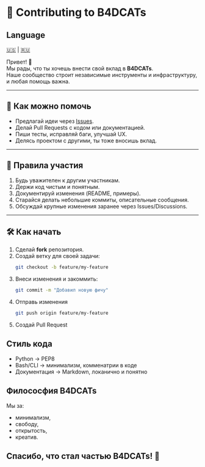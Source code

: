 # 🤝 Contributing to B4DCATs

## Language
[🇺🇸](../../CONTRIBUTING.md) | [🇷🇺](CONTRIBUTING.md)

Привет! 👋  
Мы рады, что ты хочешь внести свой вклад в **B4DCATs**.  
Наше сообщество строит независимые инструменты и инфраструктуру, и любая помощь важна.  

---

## 🚀 Как можно помочь
- Предлагай идеи через [Issues](../../issues).  
- Делай Pull Requests с кодом или документацией.  
- Пиши тесты, исправляй баги, улучшай UX.  
- Делясь проектом с другими, ты тоже вносишь вклад.  

---

## 📌 Правила участия
1. Будь уважителен к другим участникам.  
2. Держи код чистым и понятным.  
3. Документируй изменения (README, примеры).  
4. Старайся делать небольшие коммиты, описательные сообщения.  
5. Обсуждай крупные изменения заранее через Issues/Discussions.  

---

## 🛠 Как начать
1. Сделай **fork** репозитория.  
2. Создай ветку для своей задачи:  
   ```bash
   git checkout -b feature/my-feature
   ```
3. Внеси изменения и закоммить:
    ```bash
    git commit -m "Добавил новую фичу"
    ```
4. Отправь изменения
    ```bash
    git push origin feature/my-feature
    ```
5. Создай Pull Request

## Стиль кода
- Python -> PEP8
- Bash/CLI -> минимализм, комменатрии в коде
- Документация -> Markdown, локанично и понятно

## Филососфия B4DCATs
Мы за:
- минимализм,
- свободу,
- открытость,
- креатив.

## Спасибо, что стал частью B4DCATs! 🖤